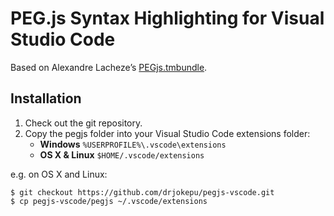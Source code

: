 # PEG.js Syntax Highlighting for Visual Studio Code

Based on Alexandre Lacheze’s [PEGjs.tmbundle](https://github.com/alexstrat/PEGjs.tmbundle).

## Installation

1. Check out the git repository.
2. Copy the pegjs folder into your Visual Studio Code extensions folder:
    * **Windows** `%USERPROFILE%\.vscode\extensions`
    * **OS X & Linux** `$HOME/.vscode/extensions` 

e.g. on OS X and Linux:

    $ git checkout https://github.com/drjokepu/pegjs-vscode.git
    $ cp pegjs-vscode/pegjs ~/.vscode/extensions